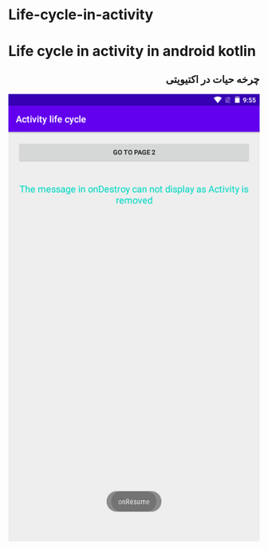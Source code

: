 # Life-cycle-in-activity
<h1 style="font-size:25px:">Life cycle in activity in android kotlin</h1>
<h2 style="font-size:20px;" dir="rtl">چرخه حیات در اکتیویتی</h2>
<img src="scr001.png" alt="Life cycle in activity in android kotlin" title="Life cycle in activity in android kotlin">
